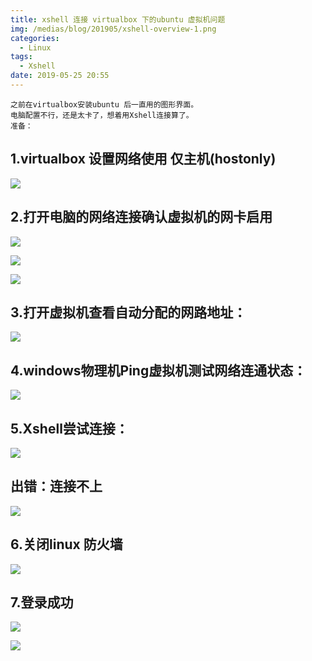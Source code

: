 ```yaml
---
title: xshell 连接 virtualbox 下的ubuntu 虚拟机问题
img: /medias/blog/201905/xshell-overview-1.png
categories:
  - Linux
tags:
  - Xshell
date: 2019-05-25 20:55
---
```


    之前在virtualbox安装ubuntu 后一直用的图形界面。
    电脑配置不行，还是太卡了，想着用Xshell连接算了。
    准备：

## 1.virtualbox 设置网络使用 仅主机(hostonly)

![][1]

## 2.打开电脑的网络连接确认虚拟机的网卡启用

![][2]

![][3]

![][4]

## 3.打开虚拟机查看自动分配的网路地址：

![][5]

## 4.windows物理机Ping虚拟机测试网络连通状态：

![][6]

## 5.Xshell尝试连接：

![][7]

## 出错：连接不上

![][8]

## 6.关闭linux 防火墙

![][9]

## 7.登录成功

![][10]

![][11]


  [1]: /medias/blog/201905/4282315553.png
  [2]: /medias/blog/201905/621480926.png
  [3]: /medias/blog/201905/2778096511.png
  [4]: /medias/blog/201905/366886625.png
  [5]: /medias/blog/201905/2193637862.png
  [6]: /medias/blog/201905/2485706882.png
  [7]: /medias/blog/201905/412057713.png
  [8]: /medias/blog/201905/2620989300.png
  [9]: /medias/blog/201905/766252927.png
  [10]: /medias/blog/201905/619433018.png
  [11]: /medias/blog/201905/2493423827.png